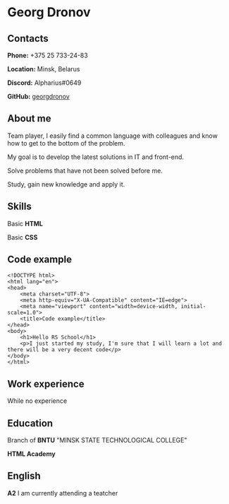 # Georg Dronov

## Contacts

**Phone:** +375 25 733-24-83

**Location:** Minsk, Belarus

**Discord:** Alpharius#0649

**GitHub:** [georgdronov](https://github.com/georgdronov)


## About me

Team player, I easily find a common language with colleagues and know how to get to the bottom of the problem.

My goal is to develop the latest solutions in IT and front-end.

Solve problems that have not been solved before me.

Study, gain new knowledge and apply it.

## Skills

Basic **HTML**

Basic **CSS**

## Code example
```
<!DOCTYPE html>
<html lang="en">
<head>
    <meta charset="UTF-8">
    <meta http-equiv="X-UA-Compatible" content="IE=edge">
    <meta name="viewport" content="width=device-width, initial-scale=1.0">
    <title>Code example</title>
</head>
<body>
    <h1>Hello RS School</h1>
    <p>I just started my study, I'm sure that I will learn a lot and there will be a very decent code</p>
</body>
</html>
``` 

## Work experience

While no experience

## Education

Branch of **BNTU**
"MINSK STATE TECHNOLOGICAL COLLEGE"

**HTML Academy**

## English

**A2** 
I am currently attending a teatcher


